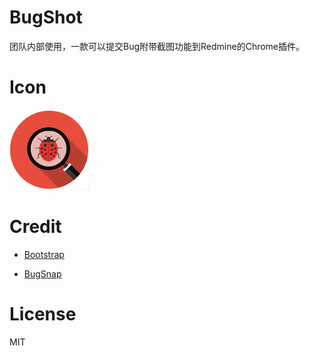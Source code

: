# BugShot
团队内部使用，一款可以提交Bug附带截图功能到Redmine的Chrome插件。

# Icon

![img](./chrome/common/img/128.png)

# Credit

* [Bootstrap](https://github.com/twbs/bootstrap)

* [BugSnap](https://github.com/rysenko/bugsnap)

# License
MIT
